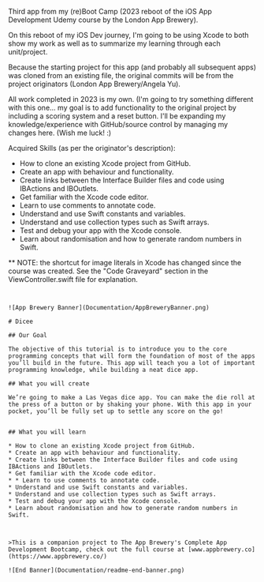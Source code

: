 Third app from my (re)Boot Camp (2023 reboot of the iOS App Development Udemy course by the London App Brewery).

On this reboot of my iOS Dev journey, I'm going to be using Xcode to both show my work as well as to summarize my learning through each unit/project.

Because the starting project for this app (and probably all subsequent apps) was cloned from an existing file, the original commits will be from the project originators (London App Brewery/Angela Yu). 

All work completed in 2023 is my own. (I'm going to try something different with this one... my goal is to add functionality to the original project by including a scoring system and a reset button. I'll be expanding my knowledge/experience with GitHub/source control by managing my changes here. (Wish me luck! :)

Acquired Skills (as per the originator's description):
* How to clone an existing Xcode project from GitHub.
* Create an app with behaviour and functionality.
* Create links between the Interface Builder files and code using IBActions and IBOutlets.
* Get familiar with the Xcode code editor.
* Learn to use comments to annotate code.
* Understand and use Swift constants and variables.
* Understand and use collection types such as Swift arrays.
* Test and debug your app with the Xcode console.
* Learn about randomisation and how to generate random numbers in Swift.

** NOTE: the shortcut for image literals in Xcode has changed since the course was created. See the "Code Graveyard" section in the ViewController.swift file for explanation.


~~~~~~~~~~~~~~~~~~~~~~~~~~~~~~~~~~~~~~~~~~~~~~~~~~~~~~~~~~~~~~~~~~~~~~~~~~~~~~~~~~~~~~~~~~~~~~~~~~~~~~~~~~~


![App Brewery Banner](Documentation/AppBreweryBanner.png)

# Dicee

## Our Goal

The objective of this tutorial is to introduce you to the core programming concepts that will form the foundation of most of the apps you’ll build in the future. This app will teach you a lot of important programming knowledge, while building a neat dice app.

## What you will create

We’re going to make a Las Vegas dice app. You can make the die roll at the press of a button or by shaking your phone. With this app in your pocket, you’ll be fully set up to settle any score on the go!


## What you will learn

* How to clone an existing Xcode project from GitHub.
* Create an app with behaviour and functionality.
* Create links between the Interface Builder files and code using IBActions and IBOutlets.
* Get familiar with the Xcode code editor.
* * Learn to use comments to annotate code.
* Understand and use Swift constants and variables.
* Understand and use collection types such as Swift arrays.
* Test and debug your app with the Xcode console.
* Learn about randomisation and how to generate random numbers in Swift.



>This is a companion project to The App Brewery's Complete App Development Bootcamp, check out the full course at [www.appbrewery.co](https://www.appbrewery.co/)

![End Banner](Documentation/readme-end-banner.png)


